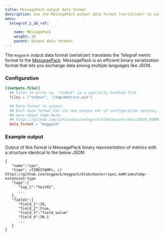```yaml
---
title: MessagePack output data format
description: Use the MessagePack output data format (serializer) to convert Telegraf metrics into MessagePack format.
menu:
  telegraf_1_26_ref:

    name: MessagePack
    weight: 10
    parent: Output data formats
---
```


The `msgpack` output data format (serializer) translates the Telegraf metric format to the [MessagePack](https://msgpack.org/). MessagePack is an efficient binary serialization format that lets you exchange data among multiple languages like JSON.

### Configuration

```toml
[[outputs.file]]
  ## Files to write to, "stdout" is a specially handled file.
  files = ["stdout", "/tmp/metrics.out"]

  ## Data format to output.
  ## Each data format has its own unique set of configuration options, read
  ## more about them here:
  ## https://github.com/influxdata/telegraf/blob/master/docs/DATA_FORMATS_OUTPUT.md
  data_format = "msgpack"
```


### Example output

Output of this format is MessagePack binary representation of metrics with a structure identical to the below JSON:

```
{
   "name":"cpu",
   "time": <TIMESTAMP>, // https://github.com/msgpack/msgpack/blob/master/spec.md#timestamp-extension-type
   "tags":{
      "tag_1":"host01",
      ...
   },
   "fields":{
      "field_1":30,
      "field_2":true,
      "field_3":"field_value"
      "field_4":30.1
      ...
   }
}
```
